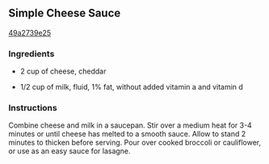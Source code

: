 ## Simple Cheese Sauce

[49a2739e25](http://www.kraftrecipes.com/recipes/simple-cheese-sauce-103076.aspx)

### Ingredients

 - 2 cup of cheese, cheddar

 - 1/2 cup of milk, fluid, 1% fat, without added vitamin a and vitamin d

### Instructions

Combine cheese and milk in a saucepan. Stir over a medium heat for 3-4 minutes or until cheese has melted to a smooth sauce. Allow to stand 2 minutes to thicken before serving. Pour over cooked broccoli or cauliflower, or use as an easy sauce for lasagne.